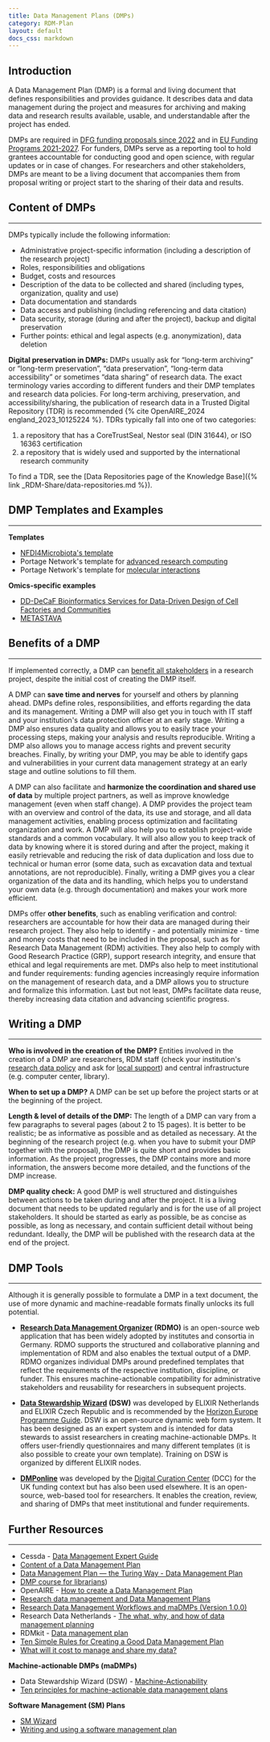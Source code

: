 ```yaml
---
title: Data Management Plans (DMPs)
category: RDM-Plan
layout: default
docs_css: markdown
---
```


## Introduction
A Data Management Plan (DMP) is a formal and living document that defines responsibilities and provides guidance. It describes data and data management during the project and measures for archiving and making data and research results available, usable, and understandable after the project has ended. 

DMPs are required in [DFG funding proposals since 2022](https://www.dfg.de/en/research_funding/announcements_proposals/2022/info_wissenschaft_22_25/index.html) and in [EU Funding Programs 2021-2027](https://ec.europa.eu/info/funding-tenders/opportunities/docs/2021-2027/common/guidance/aga_en.pdf). For funders, DMPs serve as a reporting tool to hold grantees accountable for conducting good and open science, with regular updates or in case of changes. For researchers and other stakeholders, DMPs are meant to be a living document that accompanies them from proposal writing or project start to the sharing of their data and results.

## Content of DMPs

---



DMPs typically include the following information:
* Administrative project-specific information (including a description of the research project)
* Roles, responsibilities and obligations
* Budget, costs and resources
* Description of the data to be collected and shared (including types, organization, quality and use)
* Data documentation and standards
* Data access and publishing (including referencing and data citation)
* Data security, storage (during and after the project), backup and digital preservation
* Further points: ethical and legal aspects (e.g. anonymization), data deletion

**Digital preservation in DMPs:** DMPs usually ask for “long-term archiving” or “long-term preservation”, “data preservation”, “long-term data accessibility” or sometimes “data sharing”  of research data. The exact terminology varies according to different funders and their DMP templates and research data policies. For long-term archiving, preservation, and accessibility/sharing, the publication of research data in a Trusted Digital Repository (TDR) is recommended {% cite OpenAIRE_2024 england_2023_10125224 %}. TDRs typically fall into one of two categories:
1. a repository that has a CoreTrustSeal, Nestor seal (DIN 31644), or ISO 16363 certification
2. a repository that is widely used and supported by the international research community

To find a TDR, see the [Data Repositories page of the Knowledge Base]({% link _RDM-Share/data-repositories.md %}).

## DMP Templates and Examples

---

**Templates**
* [NFDI4Microbiota's template](https://doi.org/10.5281/zenodo.13628589)
* Portage Network's template for [advanced research computing](https://doi.org/10.5281/zenodo.4573539)
* Portage Network's template for [molecular interactions](https://doi.org/10.5281/zenodo.4683647)

**Omics-specific examples**
* [DD-DeCaF Bioinformatics Services for Data-Driven Design of Cell Factories and Communities](https://phaidra.univie.ac.at/o:1139495)
* [METASTAVA](https://doi.org/10.5281/zenodo.5841166)


## Benefits of a DMP

---

If implemented correctly, a DMP can [benefit all stakeholders](https://doi.org/10.1371/journal.pcbi.1006750) in a research project, despite the initial cost of creating the DMP itself.

A DMP can **save time and nerves** for yourself and others by planning ahead. DMPs define roles, responsibilities, and efforts regarding the data and its management. Writing a DMP will also get you in touch with IT staff and your institution's data protection officer at an early stage. Writing a DMP also ensures data quality and allows you to easily trace your processing steps, making your analysis and results reproducible. Writing a DMP also allows you to manage access rights and prevent security breaches. Finally, by writing your DMP, you may be able to identify gaps and vulnerabilities in your current data management strategy at an early stage and outline solutions to fill them.

A DMP can also facilitate and **harmonize the coordination and shared use of data** by multiple project partners, as well as improve knowledge management (even when staff change). A DMP provides the project team with an overview and control of the data, its use and storage, and all data management activities, enabling process optimization and facilitating organization and work. A DMP will also help you to establish project-wide standards and a common vocabulary. It will also allow you to keep track of data by knowing where it is stored during and after the project, making it easily retrievable and reducing the risk of data duplication and loss due to technical or human error (some data, such as excavation data and textual annotations, are not reproducible). Finally, writing a DMP gives you a clear organization of the data and its handling, which helps you to understand your own data (e.g. through documentation) and makes your work more efficient.

DMPs offer **other benefits**, such as enabling verification and control: researchers are accountable for how their data are managed during their research project. They also help to identify - and potentially minimize - time and money costs that need to be included in the proposal, such as for Research Data Management (RDM) activities. They also help to comply with Good Research Practice (GRP), support research integrity, and ensure that ethical and legal requirements are met. DMPs also help to meet institutional and funder requirements: funding agencies increasingly require information on the management of research data, and a DMP allows you to structure and formalize this information. Last but not least, DMPs facilitate data reuse, thereby increasing data citation and advancing scientific progress.

## Writing a DMP

---

**Who is involved in the creation of the DMP?** Entities involved in the creation of a DMP are researchers, RDM staff (check your institution's [research data policy](https://www.forschungsdaten.org/index.php/Forschungsdaten-Policies) and ask for [local support](https://www.forschungsdaten.org/index.php/FDM-Kontakte)) and central infrastructure (e.g. computer center, library).

**When to set up a DMP?** A DMP can be set up before the project starts or at the beginning of the project.

**Length & level of details of the DMP:** The length of a DMP can vary from a few paragraphs to several pages (about 2 to 15 pages). It is better to be realistic; be as informative as possible and as detailed as necessary. At the beginning of the research project (e.g. when you have to submit your DMP together with the proposal), the DMP is quite short and provides basic information. As the project progresses, the DMP contains more and more information, the answers become more detailed, and the functions of the DMP increase.

**DMP quality check:** A good DMP is well structured and distinguishes between actions to be taken during and after the project. It is a living document that needs to be updated regularly and is for the use of all project stakeholders. It should be started as early as possible, be as concise as possible, as long as necessary, and contain sufficient detail without being redundant. Ideally, the DMP will be published with the research data at the end of the project.

## DMP Tools

---

Although it is generally possible to formulate a DMP in a text document, the use of more dynamic and machine-readable formats finally unlocks its full potential.

* **[Research Data Management Organizer](https://rdmorganiser.github.io/) (RDMO)** is an open-source web application that has been widely adopted by institutes and consortia in Germany. RDMO supports the structured and collaborative planning and implementation of RDM and also enables the textual output of a DMP. 
RDMO organizes individual DMPs around predefined templates that reflect the requirements of the respective institution, discipline, or funder. This ensures machine-actionable compatibility for administrative stakeholders and reusability for researchers in subsequent projects.

* **[Data Stewardship Wizard](https://ds-wizard.org/) (DSW)** was developed by ELIXIR Netherlands and ELIXIR Czech Republic and is recommended by the [Horizon Europe Programme Guide](https://ec.europa.eu/info/funding-tenders/opportunities/docs/2021-2027/horizon/guidance/programme-guide_horizon_en.pdf). DSW is an open-source dynamic web form system. It has been designed as an expert system and is intended for data stewards to assist researchers in creating machine-actionable DMPs. It offers user-friendly questionnaires and many different templates (it is also possible to create your own template). Training on DSW is organized by different ELIXIR nodes.

* **[DMPonline](https://dmponline.dcc.ac.uk/)** was developed by the [Digital Curation Center](https://www.dcc.ac.uk/) (DCC) for the UK funding context but has also been used elsewhere. It is an open-source, web-based tool for researchers. It enables the creation, review, and sharing of DMPs that meet institutional and funder requirements.

## Further Resources

---

* Cessda - [Data Management Expert Guide](https://dmeg.cessda.eu/Data-Management-Expert-Guide)
* [Content of a Data Management Plan](https://doi.org/10.18154/RWTH-2019-10064)
* [Data Management Plan — the Turing Way - Data Management Plan](https://the-turing-way.netlify.app/reproducible-research/rdm/rdm-dmp.html)
* [DMP course for librarians]([https://librarycarpentry.org/lc-dmp101/dmp.html))
* OpenAIRE - [How to create a Data Management Plan](https://www.openaire.eu/how-to-create-a-data-management-plan)
* [Research data management and Data Management Plans](https://doi.org/10.5281/zenodo.4587426)
* [Research Data Management Workflows and maDMPs (Version 1.0.0)](https://doi.org/10.5281/zenodo.3944468)
* Research Data Netherlands - [The what, why, and how of data management planning](https://www.youtube.com/watch?v=gYDb-GP1CA4)
* RDMkit - [Data management plan](https://rdmkit.elixir-europe.org/data_management_plan)
* [Ten Simple Rules for Creating a Good Data Management Plan](https://doi.org/10.1371/journal.pcbi.1004525)
* [What will it cost to manage and share my data?](https://doi.org/10.5281/zenodo.4548344)

**Machine-actionable DMPs (maDMPs)**
* Data Stewardship Wizard (DSW) - [Machine-Actionability](https://ds-wizard.org/machine-actionability)
* [Ten principles for machine-actionable data management plans](https://doi.org/10.1371/journal.pcbi.1006750)

**Software Management (SM) Plans**
* [SM Wizard](https://smw.ds-wizard.org/)
* [Writing and using a software management plan](https://www.software.ac.uk/guide/writing-and-using-software-management-plan)

